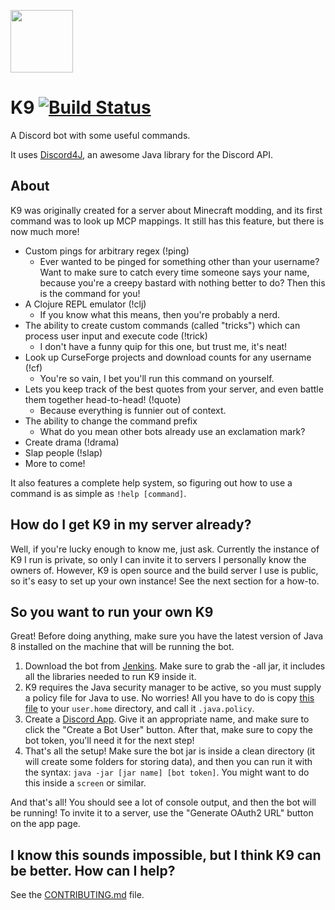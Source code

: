 <img src="https://i.imgur.com/xjPT4WB.png" width="100px" height="100px"></img>
# K9 [![Build Status](http://ci.tterrag.com/buildStatus/icon?job=K9)](http://ci.tterrag.com/job/K9)

A Discord bot with some useful commands.

It uses [Discord4J](https://discord4j.com/), an awesome Java library for the Discord API.

## About

K9 was originally created for a server about Minecraft modding, and its first command was to look up MCP mappings. It still has this feature, but there is now much more!

- Custom pings for arbitrary regex (!ping)
    - Ever wanted to be pinged for something other than your username? Want to make sure to catch every time someone says your name, because you're a creepy bastard with nothing better to do? Then this is the command for you!
- A Clojure REPL emulator (!clj)
    - If you know what this means, then you're probably a nerd.
- The ability to create custom commands (called "tricks") which can process user input and execute code (!trick)
    - I don't have a funny quip for this one, but trust me, it's neat!
- Look up CurseForge projects and download counts for any username (!cf)
    - You're so vain, I bet you'll run this command on yourself.
- Lets you keep track of the best quotes from your server, and even battle them together head-to-head! (!quote)
    - Because everything is funnier out of context.
- The ability to change the command prefix
    - What do you mean other bots already use an exclamation mark?
- Create drama (!drama)
- Slap people (!slap)
- More to come!

It also features a complete help system, so figuring out how to use a command is as simple as `!help [command]`.

## How do I get K9 in my server already?

Well, if you're lucky enough to know me, just ask. Currently the instance of K9 I run is private, so only I can invite it to servers I personally know the owners of. However, K9 is open source and the build server I use is public, so it's easy to set up your own instance! See the next section for a how-to.

## So you want to run your own K9

Great! Before doing anything, make sure you have the latest version of Java 8 installed on the machine that will be running the bot.

1. Download the bot from [Jenkins](http://ci.tterrag.com/job/K9/). Make sure to grab the -all jar, it includes all the libraries needed to run K9 inside it.
2. K9 requires the Java security manager to be active, so you must supply a policy file for Java to use. No worries! All you have to do is copy [this file](https://raw.githubusercontent.com/tterrag1098/K9/master/mcbot.policy) to your `user.home` directory, and call it `.java.policy`.
3. Create a [Discord App](https://discordapp.com/developers/applications/me). Give it an appropriate name, and make sure to click the "Create a Bot User" button. After that, make sure to copy the bot token, you'll need it for the next step!
4. That's all the setup! Make sure the bot jar is inside a clean directory (it will create some folders for storing data), and then you can run it with the syntax: `java -jar [jar name] [bot token]`. You might want to do this inside a `screen` or similar.

And that's all! You should see a lot of console output, and then the bot will be running! To invite it to a server, use the "Generate OAuth2 URL" button on the app page.

## I know this sounds impossible, but I think K9 can be better. How can I help?

See the [CONTRIBUTING.md](https://github.com/tterrag1098/K9/blob/master/CONTRIBUTING.md) file.
